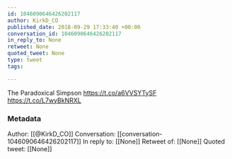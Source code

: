 ```yaml
---
id: 1046090646426202117
author: KirkD_CO
published_date: 2018-09-29 17:33:40 +00:00
conversation_id: 1046090646426202117
in_reply_to: None
retweet: None
quoted_tweet: None
type: tweet
tags:

---
```


The Paradoxical Simpson https://t.co/a6VVSYTySF https://t.co/L7wyBkNRXL

### Metadata

Author: [[@KirkD_CO]]
Conversation: [[conversation-1046090646426202117]]
In reply to: [[None]]
Retweet of: [[None]]
Quoted tweet: [[None]]
